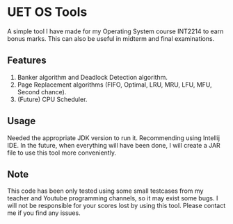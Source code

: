 <h1> UET OS Tools </h1>
A simple tool I have made for my Operating System course INT2214 to earn bonus marks.
This can also be useful in midterm and final examinations.

<h2>Features</h2>
<ol> 
    <li>Banker algorithm and Deadlock Detection algorithm.</li>
    <li>Page Replacement algorithms (FIFO, Optimal, LRU, MRU, LFU, MFU, Second chance).</li>
    <li>(Future) CPU Scheduler.</li>
</ol>

<h2>Usage</h2>
Needed the appropriate JDK version to run it. Recommending using Intellij IDE. In the future, when everything will have been done, I will create a JAR file to use this tool more conveniently.

<h2>Note</h2>
This code has been only tested using some small testcases from my teacher and Youtube programming channels, so it may exist some bugs. I will not be responsible for your scores lost by using this tool. Please contact me if you find any issues.
